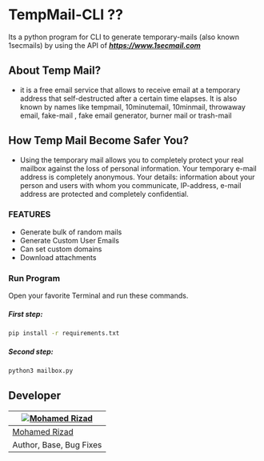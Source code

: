 # TempMail-CLI ??
Its a python program for CLI to generate temporary-mails (also known 1secmails) by using the API of **_https://www.1secmail.com_**

## About Temp Mail?
 -  it is a free email service that allows to receive email at a temporary address that self-destructed after a certain time elapses. It is also known by names like  tempmail, 10minutemail, 10minmail, throwaway email, fake-mail , fake email generator, burner mail or trash-mail

## How Temp Mail Become Safer You?
 -  Using the temporary mail allows you to completely protect your real mailbox against the loss of personal information. Your temporary e-mail address is completely anonymous. Your details: information about your person and users with whom you communicate, IP-address, e-mail address are protected and completely confidential.
### FEATURES
 - Generate bulk of random mails
 - Generate Custom User Emails
 - Can set custom domains
 - Download attachments
 
### Run Program

Open your favorite Terminal and run these commands.

##### First step:

```sh
pip install -r requirements.txt
```

##### Second step:

```sh
python3 mailbox.py
```

## Developer

[![Mohamed Rizad](https://github.com/riz4d.png?size=100)](https://github.com/riz4d) |
----|
[Mohamed Rizad](https://t.me/riz4d) |
Author, Base, Bug Fixes  |

